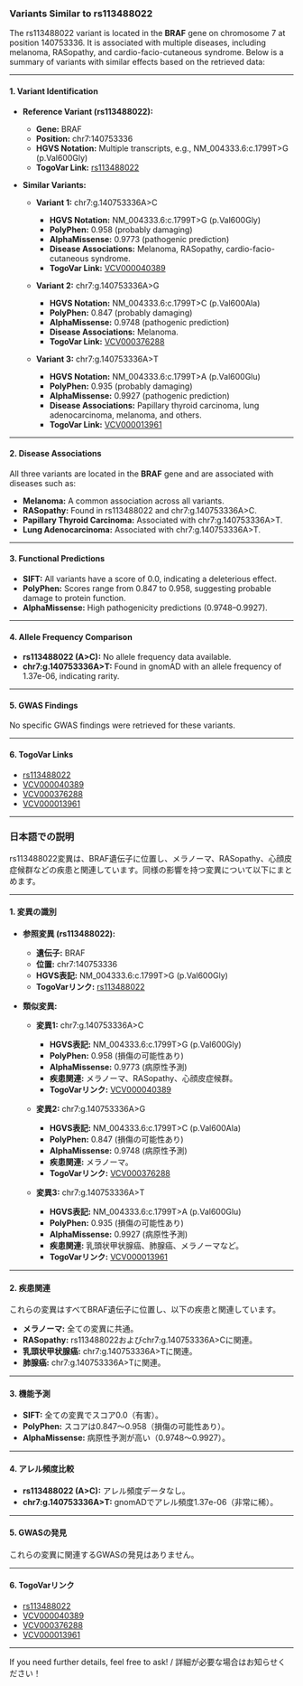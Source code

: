 ### Variants Similar to rs113488022
The rs113488022 variant is located in the **BRAF** gene on chromosome 7 at position 140753336. It is associated with multiple diseases, including melanoma, RASopathy, and cardio-facio-cutaneous syndrome. Below is a summary of variants with similar effects based on the retrieved data:

---

#### 1. **Variant Identification**
- **Reference Variant (rs113488022):**
  - **Gene:** BRAF
  - **Position:** chr7:140753336
  - **HGVS Notation:** Multiple transcripts, e.g., NM_004333.6:c.1799T>G (p.Val600Gly)
  - **TogoVar Link:** [rs113488022](https://togovar.org/variant/rs113488022)

- **Similar Variants:**
  - **Variant 1:** chr7:g.140753336A>C
    - **HGVS Notation:** NM_004333.6:c.1799T>G (p.Val600Gly)
    - **PolyPhen:** 0.958 (probably damaging)
    - **AlphaMissense:** 0.9773 (pathogenic prediction)
    - **Disease Associations:** Melanoma, RASopathy, cardio-facio-cutaneous syndrome.
    - **TogoVar Link:** [VCV000040389](https://www.ncbi.nlm.nih.gov/clinvar/variation/40389)

  - **Variant 2:** chr7:g.140753336A>G
    - **HGVS Notation:** NM_004333.6:c.1799T>C (p.Val600Ala)
    - **PolyPhen:** 0.847 (probably damaging)
    - **AlphaMissense:** 0.9748 (pathogenic prediction)
    - **Disease Associations:** Melanoma.
    - **TogoVar Link:** [VCV000376288](https://www.ncbi.nlm.nih.gov/clinvar/variation/376288)

  - **Variant 3:** chr7:g.140753336A>T
    - **HGVS Notation:** NM_004333.6:c.1799T>A (p.Val600Glu)
    - **PolyPhen:** 0.935 (probably damaging)
    - **AlphaMissense:** 0.9927 (pathogenic prediction)
    - **Disease Associations:** Papillary thyroid carcinoma, lung adenocarcinoma, melanoma, and others.
    - **TogoVar Link:** [VCV000013961](https://www.ncbi.nlm.nih.gov/clinvar/variation/13961)

---

#### 2. **Disease Associations**
All three variants are located in the **BRAF** gene and are associated with diseases such as:
- **Melanoma:** A common association across all variants.
- **RASopathy:** Found in rs113488022 and chr7:g.140753336A>C.
- **Papillary Thyroid Carcinoma:** Associated with chr7:g.140753336A>T.
- **Lung Adenocarcinoma:** Associated with chr7:g.140753336A>T.

---

#### 3. **Functional Predictions**
- **SIFT:** All variants have a score of 0.0, indicating a deleterious effect.
- **PolyPhen:** Scores range from 0.847 to 0.958, suggesting probable damage to protein function.
- **AlphaMissense:** High pathogenicity predictions (0.9748–0.9927).

---

#### 4. **Allele Frequency Comparison**
- **rs113488022 (A>C):** No allele frequency data available.
- **chr7:g.140753336A>T:** Found in gnomAD with an allele frequency of 1.37e-06, indicating rarity.

---

#### 5. **GWAS Findings**
No specific GWAS findings were retrieved for these variants.

---

#### 6. **TogoVar Links**
- [rs113488022](https://togovar.org/variant/rs113488022)
- [VCV000040389](https://www.ncbi.nlm.nih.gov/clinvar/variation/40389)
- [VCV000376288](https://www.ncbi.nlm.nih.gov/clinvar/variation/376288)
- [VCV000013961](https://www.ncbi.nlm.nih.gov/clinvar/variation/13961)

---

### 日本語での説明
rs113488022変異は、BRAF遺伝子に位置し、メラノーマ、RASopathy、心顔皮症候群などの疾患と関連しています。同様の影響を持つ変異について以下にまとめます。

---

#### 1. **変異の識別**
- **参照変異 (rs113488022):**
  - **遺伝子:** BRAF
  - **位置:** chr7:140753336
  - **HGVS表記:** NM_004333.6:c.1799T>G (p.Val600Gly)
  - **TogoVarリンク:** [rs113488022](https://togovar.org/variant/rs113488022)

- **類似変異:**
  - **変異1:** chr7:g.140753336A>C
    - **HGVS表記:** NM_004333.6:c.1799T>G (p.Val600Gly)
    - **PolyPhen:** 0.958 (損傷の可能性あり)
    - **AlphaMissense:** 0.9773 (病原性予測)
    - **疾患関連:** メラノーマ、RASopathy、心顔皮症候群。
    - **TogoVarリンク:** [VCV000040389](https://www.ncbi.nlm.nih.gov/clinvar/variation/40389)

  - **変異2:** chr7:g.140753336A>G
    - **HGVS表記:** NM_004333.6:c.1799T>C (p.Val600Ala)
    - **PolyPhen:** 0.847 (損傷の可能性あり)
    - **AlphaMissense:** 0.9748 (病原性予測)
    - **疾患関連:** メラノーマ。
    - **TogoVarリンク:** [VCV000376288](https://www.ncbi.nlm.nih.gov/clinvar/variation/376288)

  - **変異3:** chr7:g.140753336A>T
    - **HGVS表記:** NM_004333.6:c.1799T>A (p.Val600Glu)
    - **PolyPhen:** 0.935 (損傷の可能性あり)
    - **AlphaMissense:** 0.9927 (病原性予測)
    - **疾患関連:** 乳頭状甲状腺癌、肺腺癌、メラノーマなど。
    - **TogoVarリンク:** [VCV000013961](https://www.ncbi.nlm.nih.gov/clinvar/variation/13961)

---

#### 2. **疾患関連**
これらの変異はすべてBRAF遺伝子に位置し、以下の疾患と関連しています。
- **メラノーマ:** 全ての変異に共通。
- **RASopathy:** rs113488022およびchr7:g.140753336A>Cに関連。
- **乳頭状甲状腺癌:** chr7:g.140753336A>Tに関連。
- **肺腺癌:** chr7:g.140753336A>Tに関連。

---

#### 3. **機能予測**
- **SIFT:** 全ての変異でスコア0.0（有害）。
- **PolyPhen:** スコアは0.847〜0.958（損傷の可能性あり）。
- **AlphaMissense:** 病原性予測が高い（0.9748〜0.9927）。

---

#### 4. **アレル頻度比較**
- **rs113488022 (A>C):** アレル頻度データなし。
- **chr7:g.140753336A>T:** gnomADでアレル頻度1.37e-06（非常に稀）。

---

#### 5. **GWASの発見**
これらの変異に関連するGWASの発見はありません。

---

#### 6. **TogoVarリンク**
- [rs113488022](https://togovar.org/variant/rs113488022)
- [VCV000040389](https://www.ncbi.nlm.nih.gov/clinvar/variation/40389)
- [VCV000376288](https://www.ncbi.nlm.nih.gov/clinvar/variation/376288)
- [VCV000013961](https://www.ncbi.nlm.nih.gov/clinvar/variation/13961)

--- 

If you need further details, feel free to ask! / 詳細が必要な場合はお知らせください！